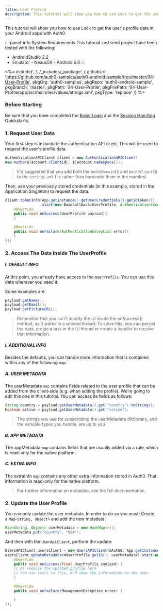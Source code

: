 ```yaml
---
title: User Profile
description: This tutorial will show you how to use Lock to get the user's profile data.
---
```


This tutorial will show you how to use Lock to get the user's profile data in your Android apps with Auth0.

::: panel-info System Requirements
This tutorial and seed project have been tested with the following:

* AndroidStudio 2.2
* Emulator - Nexus5X - Android 6.0
:::

 <%= include('../../_includes/_package', {
  githubUrl: 'https://github.com/auth0-samples/auth0-android-sample/tree/master/04-User-Profile',
  pkgOrg: 'auth0-samples',
  pkgRepo: 'auth0-android-sample',
  pkgBranch: 'master',
  pkgPath: '04-User-Profile',
  pkgFilePath: '04-User-Profile/app/src/main/res/values/strings.xml',
  pkgType: 'replace'
}) %>


### Before Starting

Be sure that you have completed the [Basic Login](01-login) and the [Session Handling](03-session-handling) Quickstarts.

### 1. Request User Data

Your first step is instantiate the authentication API client. This will be used to request the user's profile data.

```java
AuthenticationAPIClient client = new AuthenticationAPIClient(
new Auth0(${account.clientId}, ${account.namespace}));
```

> It's suggested that you add both the `Auth0DomainID` and `Auth0ClientID` to the `strings.xml` file rather than hardcode them in the manifest.


Then, use your previously stored credentials (in this example, stored in the Application Singleton) to request the data.

```java        
client.tokenInfo(App.getInstance().getUserCredentials().getIdToken())
                .start(new BaseCallback<UserProfile, AuthenticationException>() {
	@Override
	public void onSuccess(UserProfile payload){
	}

	@Override
	public void onFailure(AuthenticationException error){
	}
});
```                

### 2. Access The Data Inside The UserProfile

##### I. DEFAULT INFO

At this point, you already have access to the `UserProfile`.
You can use this data wherever you need it.

Some examples are:

```java
payload.getName();
payload.getEmail();
payload.getPictureURL();
```

> Remember that you can't modify the UI inside the onSuccess() method, as it works in a second thread. To solve this, you can persist the data, create a task in the UI thread or create a handler to receive that information.

##### I. ADDITIONAL INFO

Besides the defaults, you can handle more information that is contained within any of the following `map`:

##### A. USER METADATA

The userMetadata `map` contains fields related to the user profile that can be added from the client-side (e.g. when editing the profile). We're going to edit this one in this tutorial. You can access its fields as follows:

```java
String country = payload.getUserMetadata().get("country").toString();
boolean active = payload.getUserMetadata().get("active");
```

> The strings you use for subscripting the userMetadata dictionary, and the variable types you handle, are up to you.

##### B. APP METADATA

The appMetadata `map` contains fields that are usually added via a rule, which is read-only for the native platform.

##### C. EXTRA INFO

The extraInfo `map` contains any other extra information stored in Auth0. That information is read-only for the native platform.

> For further information on metadata, see the full documentation.

### 2. Update the User Profile

You can only update the user metadata. In order to do so you must:
Create a `Map<String, Object>` and add the new metadata:

```java
Map<String, Object> userMetadata = new HashMap<>();
userMetadata.put("country", "USA");
```
And then with the `UserApiClient`, perform the update:

```java
UsersAPIClient usersClient = new UsersAPIClient(mAuth0, App.getInstance().getUserCredentials().getIdToken());
usersClient.updateMetadata(mUserProfile.getId(), userMetadata).start(new BaseCallback<UserProfile, ManagementException>() {
	@Override
	public void onSuccess(final UserProfile payload) {
  	// As receive the updated profile here
  	// You can react to this, and show the information to the user.
	}

	@Override
	public void onFailure(ManagementException error) {

	}
});
```
